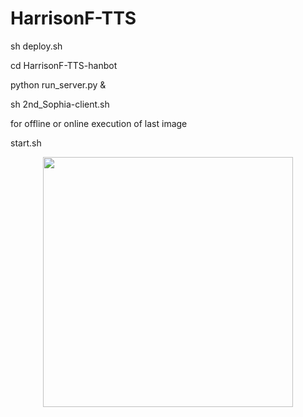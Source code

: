 # HarrisonF-TTS

   sh deploy.sh
   
   cd HarrisonF-TTS-hanbot

   python run_server.py &
  
   sh 2nd_Sophia-client.sh 
   
   for offline or online execution of last image
   
   start.sh
   
   <p align="center"><img src="https://i.imgur.com/VQwdZLF.png" width="400" </p>

 
